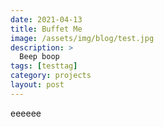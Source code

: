 ```yaml
---
date: 2021-04-13
title: Buffet Me
image: /assets/img/blog/test.jpg
description: >
  Beep boop
tags: [testtag]
category: projects
layout: post
---
```


eeeeee